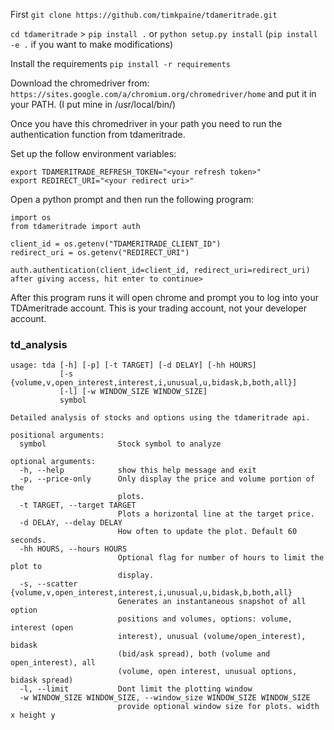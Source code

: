 First `git clone https://github.com/timkpaine/tdameritrade.git`

`cd tdameritrade` > `pip install .` or `python setup.py install`
(`pip install -e .` if you want to make modifications)

Install the requirements
`pip install -r requirements`

Download the chromedriver from:
`https://sites.google.com/a/chromium.org/chromedriver/home`
and put it in your PATH. (I put mine in /usr/local/bin/)

Once you have this chromedriver in your path you need to run the authentication function from tdameritrade.

Set up the follow environment variables:
```export TDAMERITRADE_CLIENT_ID="<your client id>"
export TDAMERITRADE_REFRESH_TOKEN="<your refresh token>"
export REDIRECT_URI="<your redirect uri>"
```

Open a python prompt and then run the following program:
```
import os
from tdameritrade import auth

client_id = os.getenv("TDAMERITRADE_CLIENT_ID")
redirect_uri = os.getenv("REDIRECT_URI")

auth.authentication(client_id=client_id, redirect_uri=redirect_uri)
after giving access, hit enter to continue>
```
After this program runs it will open chrome and prompt you to log into your TDAmeritrade account.
This is your trading account, not your developer account.

### td_analysis
```
usage: tda [-h] [-p] [-t TARGET] [-d DELAY] [-hh HOURS]
           [-s {volume,v,open_interest,interest,i,unusual,u,bidask,b,both,all}]
           [-l] [-w WINDOW_SIZE WINDOW_SIZE]
           symbol

Detailed analysis of stocks and options using the tdameritrade api.

positional arguments:
  symbol                Stock symbol to analyze

optional arguments:
  -h, --help            show this help message and exit
  -p, --price-only      Only display the price and volume portion of the
                        plots.
  -t TARGET, --target TARGET
                        Plots a horizontal line at the target price.
  -d DELAY, --delay DELAY
                        How often to update the plot. Default 60 seconds.
  -hh HOURS, --hours HOURS
                        Optional flag for number of hours to limit the plot to
                        display.
  -s, --scatter {volume,v,open_interest,interest,i,unusual,u,bidask,b,both,all}
                        Generates an instantaneous snapshot of all option
                        positions and volumes, options: volume, interest (open
                        interest), unusual (volume/open_interest), bidask
                        (bid/ask spread), both (volume and open_interest), all
                        (volume, open interest, unusual options, bidask spread)
  -l, --limit           Dont limit the plotting window
  -w WINDOW_SIZE WINDOW_SIZE, --window_size WINDOW_SIZE WINDOW_SIZE
                        provide optional window size for plots. width x height y
  ```

